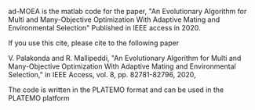 ad-MOEA is the matlab code for the paper, "An Evolutionary Algorithm for Multi and Many-Objective Optimization With Adaptive Mating and Environmental Selection" Published in IEEE access in 2020.

If you use this cite, please cite to the following paper

V. Palakonda and R. Mallipeddi, "An Evolutionary Algorithm for Multi and Many-Objective Optimization With Adaptive Mating and Environmental Selection," in IEEE Access, vol. 8, pp. 82781-82796, 2020,

The code is written in the PLATEMO format and can be used in the PLATEMO platform
